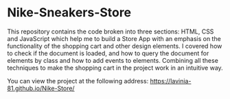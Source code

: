 # Nike-Sneakers-Store


This repository contains the code broken into three sections: HTML, CSS and JavaScript which help me to build a Store App 
with an emphasis on the functionality of the shopping cart and other design elements.
I covered how to check if the document is loaded, and how to query the document for elements by class and how to add events to elements.
Combining all these techniques to make the shopping cart in the project work in an intuitive way.

You can view the project at the following address:
https://lavinia-81.github.io/Nike-Store/
